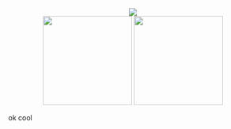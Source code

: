 <div align="center"><a href="https://discord.com/users/486245169272979466"><img src="https://lanyard.cnrad.dev/api/486245169272979466"></a><br>
<a href="https://github.com/MeHateHumans/"><img src="https://github-stats-alpha.vercel.app/api?username=MeHateHumans&cc=0d1117&tc=fff&ic=fff&bc=0d1117" height="180" width="auto"></a>
<img src="https://readme.anditv.it/api/top-langs/?username=MeHateHumans&langs_count=8&layout=compact&text_color=daf7dc&bg_color=151515" height="180" width="auto">
</div>

ok cool
